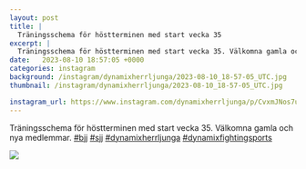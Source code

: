 ```yaml
---
layout: post
title: |
  Träningsschema för höstterminen med start vecka 35
excerpt: |
  Träningsschema för höstterminen med start vecka 35. Välkomna gamla och nya medlemmar.    
date:   2023-08-10 18:57:05 +0000
categories: instagram
background: /instagram/dynamixherrljunga/2023-08-10_18-57-05_UTC.jpg
thumbnail: /instagram/dynamixherrljunga/2023-08-10_18-57-05_UTC.jpg

instagram_url: https://www.instagram.com/dynamixherrljunga/p/CvxmJNos7ue
---
```

Träningsschema för höstterminen med start vecka 35. Välkomna gamla och nya medlemmar. [#bjj](https://www.instagram.com/explore/tags/bjj/) [#sjj](https://www.instagram.com/explore/tags/sjj/) [#dynamixherrljunga](https://www.instagram.com/explore/tags/dynamixherrljunga/) [#dynamixfightingsports](https://www.instagram.com/explore/tags/dynamixfightingsports/)



<img src='{{ site.baseurl }}/instagram/dynamixherrljunga/2023-08-10_18-57-05_UTC.jpg' class='img-fluid' />
